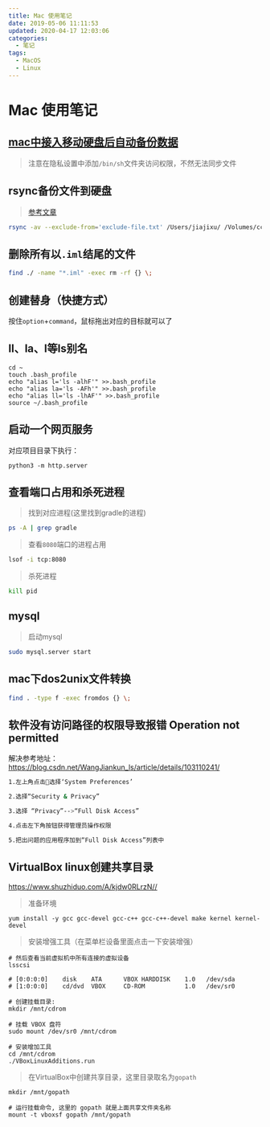 ```yaml
---
title: Mac 使用笔记
date: 2019-05-06 11:11:53
updated: 2020-04-17 12:03:06
categories:
  - 笔记
tags:
  - MacOS
  - Linux
---
```


# Mac 使用笔记

## [mac中接入移动硬盘后自动备份数据](http://www.xiaocai.name/2017/07/07/mac%E4%B8%AD%E6%8E%A5%E5%85%A5%E7%A7%BB%E5%8A%A8%E7%A1%AC%E7%9B%98%E8%87%AA%E5%8A%A8%E5%A4%87%E4%BB%BD%E6%95%B0%E6%8D%AE(launchctl)/)

> 注意在隐私设置中添加`/bin/sh`文件夹访问权限，不然无法同步文件

## rsync备份文件到硬盘

> [参考文章](https://www.ruanyifeng.com/blog/2020/08/rsync.html)

``` sh
rsync -av --exclude-from='exclude-file.txt' /Users/jiajixu/ /Volumes/cc/MacBak
```

## 删除所有以`.iml`结尾的文件

``` sh
find ./ -name "*.iml" -exec rm -rf {} \;
```

## 创建替身（快捷方式）

按住`option`+`command`，鼠标拖出对应的目标就可以了

## ll、la、l等ls别名

``` shell
cd ~
touch .bash_profile
echo "alias l='ls -alhF'" >>.bash_profile
echo "alias la='ls -AFh'" >>.bash_profile
echo "alias ll='ls -lhAF'" >>.bash_profile
source ~/.bash_profile
```

## 启动一个网页服务

对应项目目录下执行：

``` shell
python3 -m http.server
```

## 查看端口占用和杀死进程

> 找到对应进程(这里找到gradle的进程)

``` sh
ps -A | grep gradle
```

> 查看`8080`端口的进程占用

``` sh
lsof -i tcp:8080
```

> 杀死进程

``` sh
kill pid
```

## mysql

> 启动mysql

``` sh
sudo mysql.server start
```

## mac下dos2unix文件转换

``` sh
find . -type f -exec fromdos {} \;
```

## 软件没有访问路径的权限导致报错 Operation not permitted

解决参考地址：<https://blog.csdn.net/WangJiankun_ls/article/details/103110241/>

``` sh
1.左上角点击选择‘System Preferences’

2.选择“Security & Privacy”

3.选择 “Privacy”-->“Full Disk Access”

4.点击左下角按钮获得管理员操作权限

5.把出问题的应用程序加到“Full Disk Access”列表中
```

## VirtualBox linux创建共享目录
<https://www.shuzhiduo.com/A/kjdw0RLrzN//>
> 准备环境

```
yum install -y gcc gcc-devel gcc-c++ gcc-c++-devel make kernel kernel-devel
```

> 安装增强工具（在菜单栏设备里面点击一下安装增强）

```
# 然后查看当前虚拟机中所有连接的虚拟设备
lsscsi

# [0:0:0:0]    disk    ATA      VBOX HARDDISK    1.0   /dev/sda 
# [1:0:0:0]    cd/dvd  VBOX     CD-ROM           1.0   /dev/sr0 

# 创建挂载目录:
mkdir /mnt/cdrom

# 挂载 VBOX 盘符　　
sudo mount /dev/sr0 /mnt/cdrom

# 安装增加工具
cd /mnt/cdrom
./VBoxLinuxAdditions.run
```

> 在VirtualBox中创建共享目录，这里目录取名为`gopath`

```
mkdir /mnt/gopath

# 运行挂载命令, 这里的 gopath 就是上面共享文件夹名称
mount -t vboxsf gopath /mnt/gopath
```